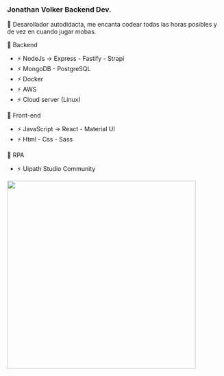 

<!--
**jonathanvolker/jonathanvolker** is a ✨ _special_ ✨ repository because its `README.md` (this file) appears on your GitHub profile.

Here are some ideas to get you started:

- 🔭 I’m currently working on ...
- 🌱 I’m currently learning ...
- 👯 I’m looking to collaborate on ...
- 🤔 I’m looking for help with ...
- 💬 Ask me about ...
- 📫 How to reach me: ...
- 😄 Pronouns: ...
- ⚡ Fun fact: ...
-->


### Jonathan Volker Backend Dev.

🔭 Desarollador autodidacta, me encanta codear todas las horas posibles y de vez en cuando jugar mobas.

💬 Backend
- ⚡ NodeJs -> Express - Fastify - Strapi
- ⚡ MongoDB - PostgreSQL
- ⚡ Docker
- ⚡ AWS
- ⚡ Cloud server (Linux)

💬 Front-end
- ⚡ JavaScript -> React - Material UI
- ⚡ Html - Css - Sass

💬 RPA
- ⚡ Uipath Studio Community


<p>
  <img height="440" src="https://images.ctfassets.net/aq13lwl6616q/7cS8gBoWulxkWNWEm0FspJ/c7eb42dd82e27279307f8b9fc9b136fa/nodejs_cover_photo_smaller_size.png" />
</p>
